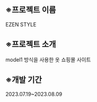 <h2>※프로젝트 이름</h2>
  <div>EZEN STYLE</div>
  
<h2>※프로젝트 소개</h2>
  <div>model1 방식을 사용한 옷 쇼핑몰 사이트</div>

<h2>※개발 기간</h2>
  <div>2023.07.19~2023.08.09</div>
